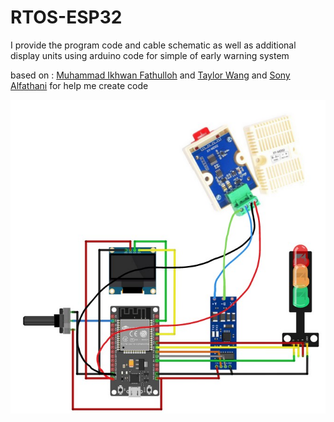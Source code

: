 # RTOS-ESP32

I provide the program code and cable schematic as well as additional display units using arduino code for simple of early warning system 

based on : <a href="https://wokwi.com/projects/389899837670231041">Muhammad Ikhwan Fathulloh</a> and <a href="https://wokwi.com/projects/332962439743144532">Taylor Wang</a> and <a  href="https://medium.com/@sonyalfathani/esp32-to-modbuss-52b7265fa6de">Sony Alfathani</a> for help me create code

![Wiring Schematic](schematic.JPG)

